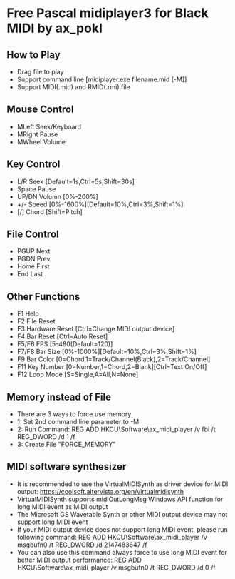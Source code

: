 Free Pascal midiplayer3 for Black MIDI by ax_pokl
=============

How to Play
-------------
* Drag file to play
* Support command line	[midiplayer.exe filename.mid [-M]]
* Support MIDI(.mid) and RMID(.rmi) file

Mouse Control
-------------
* MLeft	Seek/Keyboard
* MRight	Pause
* MWheel	Volume

Key Control
-------------
* L/R	Seek	[Default=1s,Ctrl=5s,Shift=30s]
* Space	Pause
* UP/DN	Volumn	[0%-200%]
* +/-	Speed	[0%-1600%][Default=10%,Ctrl=3%,Shift=1%]
* [/]	Chord	[Shift=Pitch]

File Control
-------------
* PGUP	Next
* PGDN	Prev
* Home	First
* End	Last

Other Functions
-------------
* F1	Help
* F2	File Reset
* F3	Hardware Reset [Ctrl=Change MIDI output device]
* F4	Bar Reset [Ctrl=Auto Reset]
* F5/F6	FPS [5-480(Default=120)]
* F7/F8	Bar Size	[0%-1000%][Default=10%,Ctrl=3%,Shift=1%]
* F9	Bar Color	[0=Chord,1=Track/Channel(Black),2=Track/Channel]
* F11	Key Number	[0=Number,1=Chord,2=Blank][Ctrl=Text On/Off]
* F12	Loop Mode [S=Single,A=All,N=None]

Memory instead of File
-------------
* There are 3 ways to force use memory
* 1: Set 2nd command line parameter to -M
* 2: Run Command: REG ADD HKCU\Software\ax_midi_player /v fbi /t REG_DWORD /d 1 /f
* 3: Create File "FORCE_MEMORY"

MIDI software synthesizer
-------------
* It is recommended to use the VirtualMIDISynth as driver device for MIDI output: 
https://coolsoft.altervista.org/en/virtualmidisynth
* VirtualMIDISynth supports midiOutLongMsg Windows API function for long MIDI event as MIDI output
* The Microsoft GS Wavetable Synth or other MIDI output device may not support long MIDI event
* If your MIDI output device does not support long MIDI event, please run following command: 
REG ADD HKCU\Software\ax_midi_player /v msgbufn0 /t REG_DWORD /d 2147483647 /f
* You can also use this command always force to use long MIDI event for better MIDI output performance: 
REG ADD HKCU\Software\ax_midi_player /v msgbufn0 /t REG_DWORD /d 0 /f
